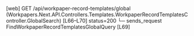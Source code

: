 [web] GET /api/workpaper-record-templates/global  (Workpapers.Next.API.Controllers.Templates.WorkpaperRecordTemplatesController.GlobalSearch)  [L66–L70] status=200
  └─ sends_request FindWorkpaperRecordTemplatesGlobalQuery [L69]

